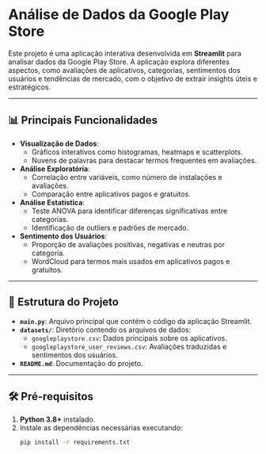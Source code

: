 # Análise de Dados da Google Play Store

Este projeto é uma aplicação interativa desenvolvida em **Streamlit** para analisar dados da Google Play Store. A aplicação explora diferentes aspectos, como avaliações de aplicativos, categorias, sentimentos dos usuários e tendências de mercado, com o objetivo de extrair insights úteis e estratégicos.

---

## 📊 **Principais Funcionalidades**
- **Visualização de Dados**:
  - Gráficos interativos como histogramas, heatmaps e scatterplots.
  - Nuvens de palavras para destacar termos frequentes em avaliações.
- **Análise Exploratória**:
  - Correlação entre variáveis, como número de instalações e avaliações.
  - Comparação entre aplicativos pagos e gratuitos.
- **Análise Estatística**:
  - Teste ANOVA para identificar diferenças significativas entre categorias.
  - Identificação de outliers e padrões de mercado.
- **Sentimento dos Usuários**:
  - Proporção de avaliações positivas, negativas e neutras por categoria.
  - WordCloud para termos mais usados em aplicativos pagos e gratuitos.

---

## 📁 **Estrutura do Projeto**
- **`main.py`**: Arquivo principal que contém o código da aplicação Streamlit.
- **`datasets/`**: Diretório contendo os arquivos de dados:
  - `googleplaystore.csv`: Dados principais sobre os aplicativos.
  - `googleplaystore_user_reviews.csv`: Avaliações traduzidas e sentimentos dos usuários.
- **`README.md`**: Documentação do projeto.

---

## 🛠️ **Pré-requisitos**
1. **Python 3.8+** instalado.
2. Instale as dependências necessárias executando:
   ```bash
   pip install -r requirements.txt